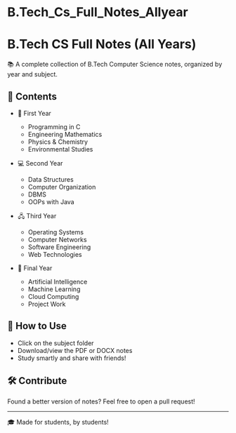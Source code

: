 # B.Tech_Cs_Full_Notes_Allyear
# B.Tech CS Full Notes (All Years)

📚 A complete collection of B.Tech Computer Science notes, organized by year and subject.

## 📖 Contents

- 🧠 First Year
  - Programming in C
  - Engineering Mathematics
  - Physics & Chemistry
  - Environmental Studies

- 💻 Second Year
  - Data Structures
  - Computer Organization
  - DBMS
  - OOPs with Java

- 🖧 Third Year
  - Operating Systems
  - Computer Networks
  - Software Engineering
  - Web Technologies

- 🤖 Final Year
  - Artificial Intelligence
  - Machine Learning
  - Cloud Computing
  - Project Work

## 🚀 How to Use

- Click on the subject folder
- Download/view the PDF or DOCX notes
- Study smartly and share with friends!

## 🛠 Contribute

Found a better version of notes? Feel free to open a pull request!

---

🎓 Made for students, by students!
